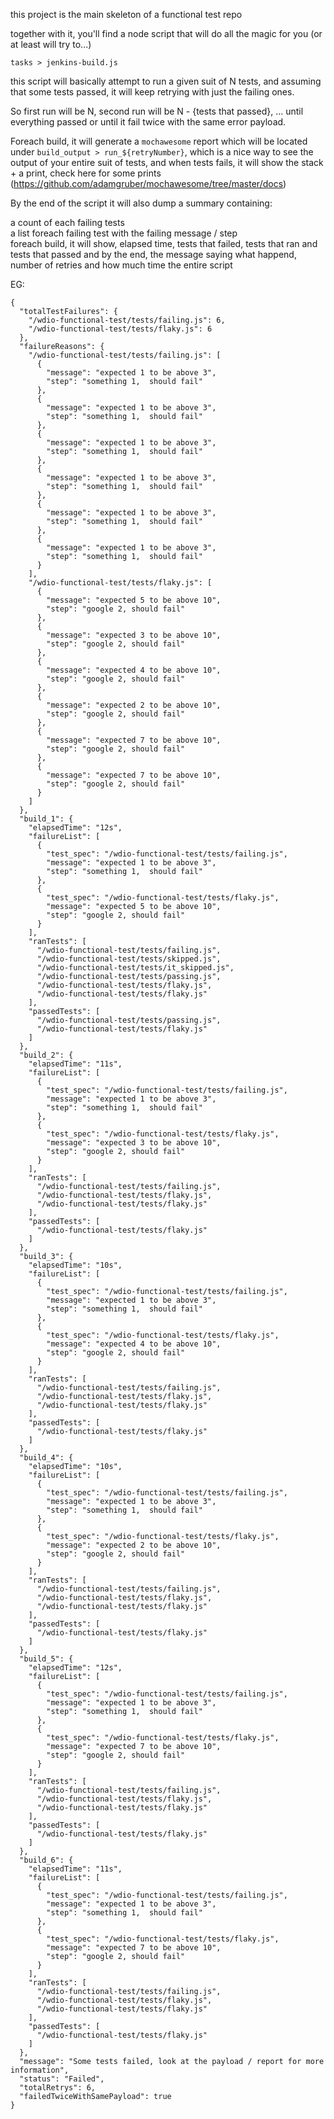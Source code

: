 this project is the main skeleton of a functional test repo  

together with it, you'll find a node script that will do all the magic for you (or at least will try to...)

```
tasks > jenkins-build.js
```

this script will basically attempt to run a given suit of N tests, and assuming that some tests passed,
it will keep retrying with just the failing ones.

So first run will be N, second run will be N - {tests that passed}, ... until everything passed or until it fail twice with the same error payload.

Foreach build, it will generate a `mochawesome` report which will be located under `build_output > run_${retryNumber}`, which
is a nice way to see the output of your entire suit of tests, and when tests fails, it will show the stack + a print, check here for some prints (https://github.com/adamgruber/mochawesome/tree/master/docs)


By the end of the script it will also dump a summary containing:

a count of each failing tests  
a list foreach failing test with the failing message / step   
foreach build, it will show, elapsed time, tests that failed, tests that ran and tests that passed
and by the end, the message saying what happend, number of retries and how much time the entire script

EG:
```
{
  "totalTestFailures": {
    "/wdio-functional-test/tests/failing.js": 6,
    "/wdio-functional-test/tests/flaky.js": 6
  },
  "failureReasons": {
    "/wdio-functional-test/tests/failing.js": [
      {
        "message": "expected 1 to be above 3",
        "step": "something 1,  should fail"
      },
      {
        "message": "expected 1 to be above 3",
        "step": "something 1,  should fail"
      },
      {
        "message": "expected 1 to be above 3",
        "step": "something 1,  should fail"
      },
      {
        "message": "expected 1 to be above 3",
        "step": "something 1,  should fail"
      },
      {
        "message": "expected 1 to be above 3",
        "step": "something 1,  should fail"
      },
      {
        "message": "expected 1 to be above 3",
        "step": "something 1,  should fail"
      }
    ],
    "/wdio-functional-test/tests/flaky.js": [
      {
        "message": "expected 5 to be above 10",
        "step": "google 2, should fail"
      },
      {
        "message": "expected 3 to be above 10",
        "step": "google 2, should fail"
      },
      {
        "message": "expected 4 to be above 10",
        "step": "google 2, should fail"
      },
      {
        "message": "expected 2 to be above 10",
        "step": "google 2, should fail"
      },
      {
        "message": "expected 7 to be above 10",
        "step": "google 2, should fail"
      },
      {
        "message": "expected 7 to be above 10",
        "step": "google 2, should fail"
      }
    ]
  },
  "build_1": {
    "elapsedTime": "12s",
    "failureList": [
      {
        "test_spec": "/wdio-functional-test/tests/failing.js",
        "message": "expected 1 to be above 3",
        "step": "something 1,  should fail"
      },
      {
        "test_spec": "/wdio-functional-test/tests/flaky.js",
        "message": "expected 5 to be above 10",
        "step": "google 2, should fail"
      }
    ],
    "ranTests": [
      "/wdio-functional-test/tests/failing.js",
      "/wdio-functional-test/tests/skipped.js",
      "/wdio-functional-test/tests/it_skipped.js",
      "/wdio-functional-test/tests/passing.js",
      "/wdio-functional-test/tests/flaky.js",
      "/wdio-functional-test/tests/flaky.js"
    ],
    "passedTests": [
      "/wdio-functional-test/tests/passing.js",
      "/wdio-functional-test/tests/flaky.js"
    ]
  },
  "build_2": {
    "elapsedTime": "11s",
    "failureList": [
      {
        "test_spec": "/wdio-functional-test/tests/failing.js",
        "message": "expected 1 to be above 3",
        "step": "something 1,  should fail"
      },
      {
        "test_spec": "/wdio-functional-test/tests/flaky.js",
        "message": "expected 3 to be above 10",
        "step": "google 2, should fail"
      }
    ],
    "ranTests": [
      "/wdio-functional-test/tests/failing.js",
      "/wdio-functional-test/tests/flaky.js",
      "/wdio-functional-test/tests/flaky.js"
    ],
    "passedTests": [
      "/wdio-functional-test/tests/flaky.js"
    ]
  },
  "build_3": {
    "elapsedTime": "10s",
    "failureList": [
      {
        "test_spec": "/wdio-functional-test/tests/failing.js",
        "message": "expected 1 to be above 3",
        "step": "something 1,  should fail"
      },
      {
        "test_spec": "/wdio-functional-test/tests/flaky.js",
        "message": "expected 4 to be above 10",
        "step": "google 2, should fail"
      }
    ],
    "ranTests": [
      "/wdio-functional-test/tests/failing.js",
      "/wdio-functional-test/tests/flaky.js",
      "/wdio-functional-test/tests/flaky.js"
    ],
    "passedTests": [
      "/wdio-functional-test/tests/flaky.js"
    ]
  },
  "build_4": {
    "elapsedTime": "10s",
    "failureList": [
      {
        "test_spec": "/wdio-functional-test/tests/failing.js",
        "message": "expected 1 to be above 3",
        "step": "something 1,  should fail"
      },
      {
        "test_spec": "/wdio-functional-test/tests/flaky.js",
        "message": "expected 2 to be above 10",
        "step": "google 2, should fail"
      }
    ],
    "ranTests": [
      "/wdio-functional-test/tests/failing.js",
      "/wdio-functional-test/tests/flaky.js",
      "/wdio-functional-test/tests/flaky.js"
    ],
    "passedTests": [
      "/wdio-functional-test/tests/flaky.js"
    ]
  },
  "build_5": {
    "elapsedTime": "12s",
    "failureList": [
      {
        "test_spec": "/wdio-functional-test/tests/failing.js",
        "message": "expected 1 to be above 3",
        "step": "something 1,  should fail"
      },
      {
        "test_spec": "/wdio-functional-test/tests/flaky.js",
        "message": "expected 7 to be above 10",
        "step": "google 2, should fail"
      }
    ],
    "ranTests": [
      "/wdio-functional-test/tests/failing.js",
      "/wdio-functional-test/tests/flaky.js",
      "/wdio-functional-test/tests/flaky.js"
    ],
    "passedTests": [
      "/wdio-functional-test/tests/flaky.js"
    ]
  },
  "build_6": {
    "elapsedTime": "11s",
    "failureList": [
      {
        "test_spec": "/wdio-functional-test/tests/failing.js",
        "message": "expected 1 to be above 3",
        "step": "something 1,  should fail"
      },
      {
        "test_spec": "/wdio-functional-test/tests/flaky.js",
        "message": "expected 7 to be above 10",
        "step": "google 2, should fail"
      }
    ],
    "ranTests": [
      "/wdio-functional-test/tests/failing.js",
      "/wdio-functional-test/tests/flaky.js",
      "/wdio-functional-test/tests/flaky.js"
    ],
    "passedTests": [
      "/wdio-functional-test/tests/flaky.js"
    ]
  },
  "message": "Some tests failed, look at the payload / report for more information",
  "status": "Failed",
  "totalRetrys": 6,
  "failedTwiceWithSamePayload": true
}

```